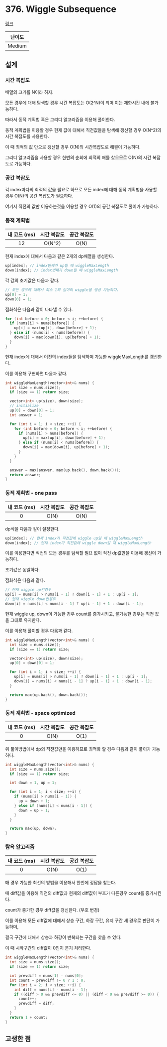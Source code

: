 # 376. Wiggle Subsequence

[링크](https://leetcode.com/problems/wiggle-subsequence/)

| 난이도 |
| :----: |
| Medium |

## 설계

### 시간 복잡도

배열의 크기를 N이라 하자.

모든 경우에 대해 탐색할 경우 시간 복잡도는 O(2^N)이 되며 이는 제한시간 내에 불가능하다.

따라서 동적 계획법 혹은 그리디 알고리즘을 이용해 풀이한다.

동적 계획법을 이용할 경우 현재 값에 대해서 직전값들을 탐색해 갱신할 경우 O(N^2)의 시간 복잡도를 사용한다.

이 때 최적의 값 만으로 갱신할 경우 O(N)의 시간복잡도로 해결이 가능하다.

그리디 알고리즘을 사용할 경우 한번의 순회에 최적의 해를 찾으므로 O(N)의 시간 복잡도로 가능하다.

### 공간 복잡도

각 index마다의 최적의 값을 필요로 하므로 모든 index에 대해 동적 계획법을 사용할 경우 O(N)의 공간 복잡도가 필요하다.

여기서 직전의 값만 이용하는것을 이용할 경우 O(1)의 공간 복잡도로 풀이가 가능하다.

### 동적 계획법

| 내 코드 (ms) | 시간 복잡도 | 공간 복잡도 |
| :----------: | :---------: | :---------: |
|      12      |   O(N^2)    |    O(N)     |

현재 index에 대해서 다음과 같은 2개의 dp배열을 생성한다.

```cpp
up[index]; // index번째가 up일 때 wiggleMaxLength
down[index]; // index번째가 down일 때 wiggleMaxLength
```

각 값의 초기값은 다음과 같다.

```cpp
// 모든 경우에 대해서 최소 1의 길이의 wiggle을 생성 가능하다.
up[0] = 1;
down[0] = 1;
```

점화식은 다음과 같이 나타낼 수 있다.

```cpp
for (int before = 0; before < i; ++before) {
  if (nums[i] > nums[before]) {
    up[i] = max(up[i], down[before] + 1);
  } else if (nums[i] < nums[before]) {
    down[i] = max(down[i], up[before] + 1);
  }
}
```

현재 index에 대해서 이전의 index들을 탐색하며 가능한 wiggleMaxLength를 갱신한다.

이를 이용해 구현하면 다음과 같다.

```cpp
int wiggleMaxLength(vector<int>& nums) {
  int size = nums.size();
  if (size == 1) return size;

  vector<int> up(size), down(size);
  // initialize
  up[0] = down[0] = 1;
  int answer = 1;

  for (int i = 1; i < size; ++i) {
    for (int before = 0; before < i; ++before) {
      if (nums[i] > nums[before]) {
        up[i] = max(up[i], down[before] + 1);
      } else if (nums[i] < nums[before]) {
        down[i] = max(down[i], up[before] + 1);
      }
    }
  }

  answer = max(answer, max(up.back(), down.back()));
  return answer;
}
```

### 동적 계획법 - one pass

| 내 코드 (ms) | 시간 복잡도 | 공간 복잡도 |
| :----------: | :---------: | :---------: |
|      0       |    O(N)     |    O(N)     |

dp식을 다음과 같이 설정한다.

```cpp
up[index]; // 현재 index가 직전값에 wiggle up일 때 wiggleMaxLength
down[index]; // 현재 index가 직전값에 wiggle down일 때 wiggleMaxLength
```

이를 이용한다면 직전의 모든 경우를 탐색할 필요 없이 직전 dp값만을 이용해 갱신이 가능하다.

초기값은 동일하다.

점화식은 다음과 같다.

```cpp
// 현재 wiggle up인경우
up[i] = nums[i] > nums[i - 1] ? down[i - 1] + 1 : up[i - 1];
// 현재 wiggle down인경우
down[i] = nums[i] < nums[i - 1] ? up[i - 1] + 1 : down[i - 1];
```

현재 wiggle up, down이 가능한 경우 count를 증가시키고, 불가능한 경우는 직전 값을 그대로 유지한다.

이를 이용해 풀이할 경우 다음과 같다.

```cpp
int wiggleMaxLength(vector<int>& nums) {
  int size = nums.size();
  if (size == 1) return size;

  vector<int> up(size), down(size);
  up[0] = down[0] = 1;

  for (int i = 1; i < size; ++i) {
    up[i] = nums[i] > nums[i - 1] ? down[i - 1] + 1 : up[i - 1];
    down[i] = nums[i] < nums[i - 1] ? up[i - 1] + 1 : down[i - 1];
  }

  return max(up.back(), down.back());
}
```

### 동적 계획법 - space optimized

| 내 코드 (ms) | 시간 복잡도 | 공간 복잡도 |
| :----------: | :---------: | :---------: |
|      0       |    O(N)     |    O(1)     |

위 풀이방법에서 dp의 직전값만을 이용하므로 최적화 할 경우 다음과 같이 풀이가 가능하다.

```cpp
int wiggleMaxLength(vector<int>& nums) {
  int size = nums.size();
  if (size == 1) return size;

  int down = 1, up = 1;

  for (int i = 1; i < size; ++i) {
    if (nums[i] > nums[i - 1]) {
      up = down + 1;
    } else if (nums[i] < nums[i - 1]) {
      down = up + 1;
    }
  }

  return max(up, down);
}
```

### 탐욕 알고리즘

| 내 코드 (ms) | 시간 복잡도 | 공간 복잡도 |
| :----------: | :---------: | :---------: |
|      0       |    O(N)     |    O(1)     |

매 경우 가능한 최선의 방법을 이용해서 한번에 정답을 찾는다.

매 diff값을 이용해 직전의 diff값과 현재의 diff값이 부호가 다른경우 count를 증가시킨다.

count가 증가한 경우 diff값을 갱신한다. (부호 변경)

이를 이용해 모든 diff값에 대해서 상승 구간, 하강 구간, 유지 구간 세 경우로 판단이 가능하며,

결국 구간에 대해서 상승과 하강이 반복되는 구간을 찾을 수 있다.

이 때 시작구간의 diff값이 0인지 분기 처리한다.

```cpp
int wiggleMaxLength(vector<int>& nums) {
  int size = nums.size();
  if (size == 1) return size;

  int prevdiff = nums[1] - nums[0];
  int count = prevdiff != 0 ? 1 : 0;
  for (int i = 2; i < size; ++i) {
    int diff = nums[i] - nums[i - 1];
    if ((diff > 0 && prevdiff <= 0) || (diff < 0 && prevdiff >= 0)) {
      count++;
      prevdiff = diff;
    }
  }
  return 1 + count;
}
```

## 고생한 점
